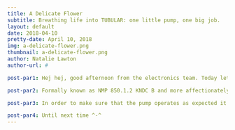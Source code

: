 ```yaml
---
title: A Delicate Flower
subtitle: Breathing life into TUBULAR: one little pump, one big job.
layout: default
date: 2018-04-10
pretty-date: April 10, 2018
img: a-delicate-flower.png
thumbnail: a-delicate-flower.png
author: Natalie Lawton
author-url: #

post-par1: Hej hej, good afternoon from the electronics team. Today lets introduce you to what is perhaps our most critical component, the lungs of TUBULAR. With the smallest operating temperature range of all of our components and the greediest power consumption it is a demanding and delicate component to work with.

post-par2: Formally known as NMP 850.1.2 KNDC B and more affectionately known as The Pump this crucial component is responsible for drawing in air from outside the experiment and pumping it into our sampling bags. So, no pump no samples. But this is an avoidable fate.

post-par3: In order to make sure that the pump operates as expected it will undergo extensive testing. We want to be absolutely certain about how it will perform. Tests will include low pressure, low temperature, power consumption, pump & valve integration, pump & bags integration and maybe even more. It will also be important to check how well the pump responds to being stored at low temperatures and then being asked to turn on as this will be required during flight. As TUBULAR doesn't collect any data during the 2 hour floating phase our pump could get quite chilly if we are not careful. We have been warned by the manufacturers that if we let the pump cool too much we could have startup problems as the plastic diaphragm may be too cold to move. But not to worry, our thermal team are on the case to make sure that this delicate flower is well looked after. 

post-par4: Until next time ^-^
---
```

